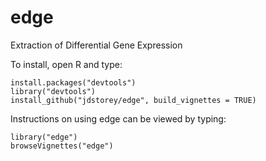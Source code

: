 edge
====

Extraction of Differential Gene Expression

To install, open R and type:

    install.packages("devtools")
    library("devtools")
    install_github("jdstorey/edge", build_vignettes = TRUE)
    
Instructions on using edge can be viewed by typing:

    library("edge")
    browseVignettes("edge")
    
